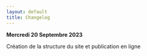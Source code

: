 ```yaml
---
layout: default
title: Changelog
---
```


**Mercredi 20 Septembre 2023**

Création de la structure du site et publication en ligne